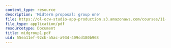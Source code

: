 ```yaml
---
content_type: resource
description: 'Midterm proposal: group one'
file: https://ol-ocw-studio-app-production.s3.amazonaws.com/courses/11-943-special-studies-in-urban-studies-and-planning-the-cardener-river-corridor-workshop-fall-2001/55ea11ef92cba5aca934409cd180b968_midgroup1.pdf
file_type: application/pdf
resourcetype: Document
title: midgroup1.pdf
uid: 55ea11ef-92cb-a5ac-a934-409cd180b968
---
```

